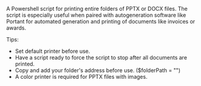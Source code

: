 A Powershell script for printing entire folders of PPTX or DOCX files. The script is especially useful when paired with autogeneration software like Portant for automated generation and printing of documents like invoices or awards. 

Tips:
- Set default printer before use.
- Have a script ready to force the script to stop after all documents are printed. 
- Copy and add your folder's address before use. ($folderPath = "")
- A color printer is required for PPTX files with images. 
